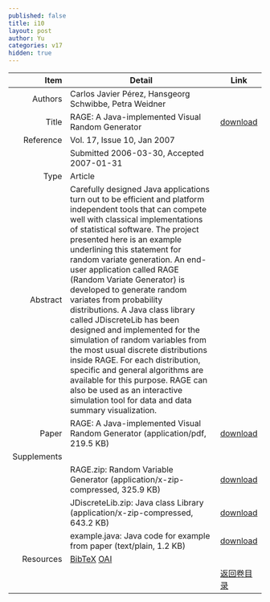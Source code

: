 ```yaml
---
published: false
title: i10
layout: post
author: Yu
categories: v17
hidden: true
---
```


| Item | Detail | Link |
|---:|---|---|
| Authors | Carlos Javier  Pérez, Hansgeorg Schwibbe, Petra Weidner| |
| Title |RAGE: A Java-implemented Visual Random Generator | [download](http://www.jstatsoft.org/v17/i10/paper) |
| Reference |Vol. 17, Issue 10, Jan 2007 | |
| | Submitted 2006-03-30, Accepted 2007-01-31| | 
| Type | Article| |
| Abstract | Carefully designed Java applications turn out to be efficient and platform independent tools that can compete well with classical implementations of statistical software. The project presented here is an example underlining this statement for random variate generation. An end-user application called RAGE (Random Variate Generator) is developed to generate random variates from probability distributions. A Java class library called JDiscreteLib has been designed and implemented for the simulation of random variables from the most usual discrete distributions inside RAGE. For each distribution, specific and general algorithms are available for this purpose. RAGE can also be used as an interactive simulation tool for data and data summary visualization.| |
| Paper | RAGE: A Java-implemented Visual Random Generator  (application/pdf, 219.5 KB)| [download](http://www.jstatsoft.org/v17/i10/paper) |
| Supplements | | |
| |RAGE.zip: Random Variable Generator  (application/x-zip-compressed, 325.9 KB)|  [download](http://www.jstatsoft.org/v17/i10/supp/1) |
| |JDiscreteLib.zip: Java class Library  (application/x-zip-compressed, 643.2 KB)|  [download](http://www.jstatsoft.org/v17/i10/supp/2) |
| |example.java: Java code for example from paper  (text/plain, 1.2 KB)|  [download](http://www.jstatsoft.org/v17/i10/supp/3) |
| Resources | [BibTeX](http://www.jstatsoft.org/v17/i10/bibtex) [OAI](http://www.jstatsoft.org/oai?verb=GetRecord&identifier=oai.jstatsoft/v17/i10&prefix=oai_dc)| |
| |  | [返回卷目录]({{site.baseurl}}/volume/v17.html) |